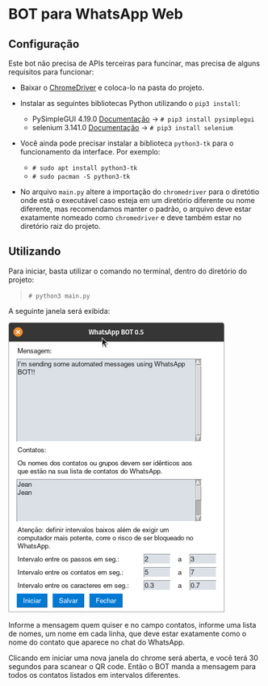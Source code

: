 # BOT para WhatsApp Web

## Configuração

Este bot não precisa de APIs terceiras para funcinar, mas precisa de alguns requisitos para funcionar:

- Baixar o [ChromeDriver](https://chromedriver.chromium.org/) e coloca-lo na pasta do projeto.
- Instalar as seguintes bibliotecas Python utilizando o `pip3 install`:

	- PySimpleGUI         4.19.0 [Documentação](https://pysimplegui.readthedocs.io/en/latest/) -> `# pip3 install pysimplegui`
	- selenium            3.141.0 [Documentação](https://www.selenium.dev/documentation/en/webdriver/keyboard/) -> `# pip3 install selenium`

- Você ainda pode precisar instalar a biblioteca `python3-tk` para o funcionamento da interface. Por exemplo:

	- `# sudo apt install python3-tk`
	- `# sudo pacman -S python3-tk`

- No arquivo `main.py` altere a importação do `chromedriver` para o diretótio onde está o executável caso esteja em um diretório diferente ou nome diferente, mas recomendamos manter o padrão, o arquivo deve estar exatamente nomeado como `chromedriver` e deve também estar no diretório raiz do projeto.

## Utilizando

Para iniciar, basta utilizar o comando no terminal, dentro do diretório do projeto:

> `# python3 main.py`

A seguinte janela será exibida:

![Tela do Aplicativo](.github/screen.png)

Informe a mensagem quem quiser e no campo contatos, informe uma lista de nomes, um nome em cada linha, que deve estar exatamente como o nome do contato que aparece no chat do WhatsApp.

Clicando em iniciar uma nova janela do chrome será aberta, e você terá 30 segundos para scanear o QR code. Então o BOT manda a mensagem para todos os contatos listados em intervalos diferentes.


